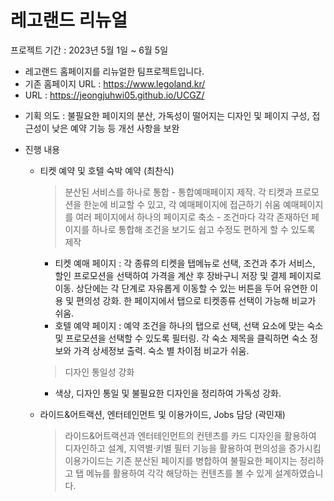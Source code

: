 # 레고랜드 리뉴얼
프로젝트 기간 : 2023년 5월 1일 ~ 6월 5일
- 레고랜드 홈페이지를 리뉴얼한 팀프로젝트입니다.
- 기존 홈페이지 URL : https://www.legoland.kr/
- URL : https://jeongjuhwi05.github.io/UCGZ/

* 기획 의도
    : 불필요한 페이지의 분산, 가독성이 떨어지는 디자인 및 페이지 구성, 접근성이 낮은 예약 기능 등 개선 사항을 보완

* 진행 내용
    - 티켓 예약 및 호텔 숙박 예약 (최찬식)
      > 분산된 서비스를 하나로 통합 - 통합예매페이지 제작. 각 티켓과 프로모션을 한눈에 비교할 수 있고, 각 예매페이지에 접근하기 쉬움
      > 예매페이지를 여러 페이지에서 하나의 페이지로 축소 - 조건마다 각각 존재하던 페이지를 하나로 통합해 조건을 보기도 쉽고 수정도 편하게 할 수 있도록 제작
        - 티켓 예매 페이지 : 각 종류의 티켓을 탭메뉴로 선택, 조건과 추가 서비스, 할인 프로모션을 선택하여 가격을 계산 후 장바구니 저장 및 결제 페이지로 이동.
            상단에는 각 단계로 자유롭게 이동할 수 있는 버튼을 두어 유연한 이용 및 편의성 강화.
            한 페이지에서 탭으로 티켓종류 선택이 가능해 비교가 쉬움.
        - 호텔 예약 페이지 : 예약 조건을 하나의 탭으로 선택, 선택 요소에 맞는 숙소 및 프로모션을 선택할 수 있도록 필터링.
            각 숙소 제목을 클릭하면 숙소 정보와 가격 상세정보 출력.
            숙소 별 차이점 비교가 쉬움.
      > 디자인 통일성 강화
        - 색상, 디자인 통일 및 불필요한 디자인을 정리하여 가독성 강화.
     
  - 라이드&어트랙션, 엔터테인먼트 및 이용가이드, Jobs 담당 (곽민재)
     > 라이드&어트랙션과 엔터테인먼트의 컨텐츠를 카드 디자인을 활용하여 디자인하고 설계,
       지역별·키별 필터 기능을 활용하여 편의성을 증가시킴
     > 이용가이드는 기존 분산된 페이지를 병합하여 불필요한 페이지는 정리하고
       탭 메뉴를 활용하여 각각 해당하는 컨텐츠를 볼 수 있게 설계하였습니다.
